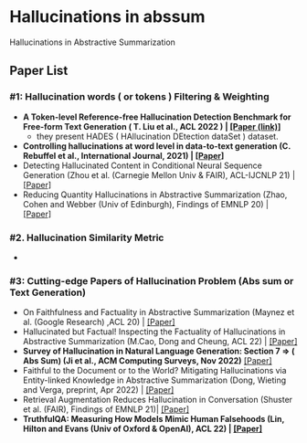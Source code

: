 # Hallucinations in abssum
Hallucinations in Abstractive Summarization


## Paper List


### #1: Hallucination words ( or tokens ) Filtering & Weighting
- **A Token-level Reference-free Hallucination Detection Benchmark for Free-form Text Generation ( T. Liu et al., ACL 2022 ) | [[Paper (link)]](https://arxiv.org/abs/2104.08704)**
   - they present HADES ( HAllucination DEtection dataSet ) dataset.
- **Controlling hallucinations at word level in data-to-text generation (C. Rebuffel et al., International Journal, 2021) | [[Paper]](https://link.springer.com/article/10.1007/s10618-021-00801-4)**
- Detecting Hallucinated Content in Conditional Neural Sequence Generation (Zhou et al. (Carnegie Mellon Univ & FAIR), ACL-IJCNLP 21) | [[Paper]](https://aclanthology.org/2021.findings-acl.120.pdf)
- Reducing Quantity Hallucinations in Abstractive Summarization (Zhao, Cohen and Webber (Univ of Edinburgh), Findings of EMNLP 20) | [[Paper]](https://arxiv.org/abs/2009.13312)

### #2. Hallucination Similarity Metric
- 

### #3: Cutting-edge Papers of Hallucination Problem (Abs sum or Text Generation)
- On Faithfulness and Factuality in Abstractive Summarization (Maynez et al. (Google Research) ,ACL 20) | [[Paper]](https://aclanthology.org/2020.acl-main.173/)
- Hallucinated but Factual! Inspecting the Factuality of Hallucinations in
    Abstractive Summarization (M.Cao, Dong and Cheung, ACL 22) | [[Paper]](https://aclanthology.org/2022.acl-long.236/)
- **Survey of Hallucination in Natural Language Generation: Section 7 ⇒ ( Abs Sum) (Ji et al., ACM Computing Surveys, Nov 2022)** [[Paper]](https://dl.acm.org/doi/abs/10.1145/3571730)
- Faithful to the Document or to the World? Mitigating Hallucinations via
    Entity-linked Knowledge in Abstractive Summarization (Dong, Wieting and Verga, preprint, Apr 2022) | [[Paper]](https://arxiv.org/abs/2204.13761)
- Retrieval Augmentation Reduces Hallucination in Conversation (Shuster et al. (FAIR), Findings of EMNLP 21)| [[Paper]](https://arxiv.org/abs/2104.07567)
- **TruthfulQA: Measuring How Models Mimic Human Falsehoods (Lin, Hilton and Evans (Univ of Oxford & OpenAI), ACL 22) | [[Paper]](https://arxiv.org/abs/2109.07958)**
